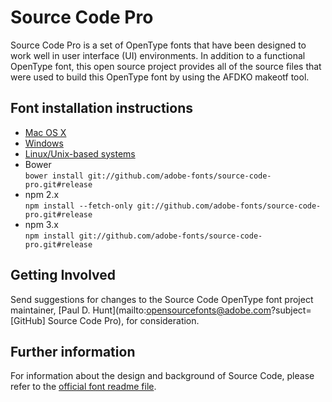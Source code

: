 # Source Code Pro

Source Code Pro is a set of OpenType fonts that have been designed to work well
in user interface (UI) environments. In addition to a functional OpenType font, this open
source project provides all of the source files that were used to build this OpenType font
by using the AFDKO makeotf tool.

## Font installation instructions

* [Mac OS X](http://support.apple.com/kb/HT2509)
* [Windows](https://www.microsoft.com/en-us/Typography/TrueTypeInstall.aspx)
* [Linux/Unix-based systems](https://github.com/adobe-fonts/source-code-pro/issues/17#issuecomment-8967116)
* Bower<br/>
	`bower install git://github.com/adobe-fonts/source-code-pro.git#release`
* npm 2.x<br/>
	`npm install --fetch-only git://github.com/adobe-fonts/source-code-pro.git#release`
* npm 3.x<br/>
	`npm install git://github.com/adobe-fonts/source-code-pro.git#release`

## Getting Involved

Send suggestions for changes to the Source Code OpenType font project maintainer, [Paul D. Hunt](mailto:opensourcefonts@adobe.com?subject=[GitHub] Source Code Pro), for consideration.

## Further information

For information about the design and background of Source Code, please refer to the [official font readme file](http://www.adobe.com/products/type/font-information/source-code-pro-readme.html).
